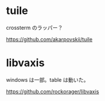 # tuile

crossterm のラッパー？

https://github.com/akarpovskii/tuile

# libvaxis

windows は一部。table は動いた。

https://github.com/rockorager/libvaxis
